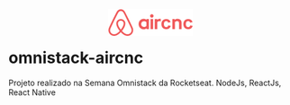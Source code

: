 <p align="center" style="margin-bottom: -20px">
  <img style="" src="https://raw.githubusercontent.com/vinidg/omnistack-aircnc/master/mobile/src/assets/logo.png" />
</p>

# omnistack-aircnc
Projeto realizado na Semana Omnistack da Rocketseat. NodeJs, ReactJs, React Native
